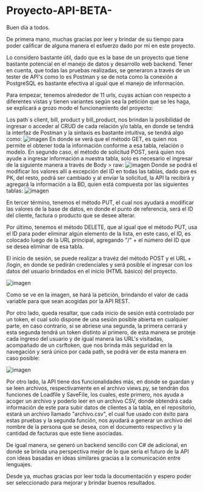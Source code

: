 # Proyecto-API-BETA-
Buen día a todos.

De primera mano, muchas gracias por leer y brindar de su tiempo para poder calificar de alguna manera el esfuerzo dado por mi en este proyecto.

Lo considero bastante útil, dado que es la base de un proyecto que tiene bastante potencial en el manejo de datos y desarrollo web backend. Tener en cuenta, que todas las pruebas realizadas, se generaron a través de un tester de API's como lo es Postman y se de nota como la conexión a PostgreSQL es bastante efectiva al igual que el manejo de información.

Para empezar, tenemos alrededor de 11 urls, cuyas actúan con respecto a diferentes vistas y tienen variantes según sea la petición que se les haga, se explicará a grozo modo el funcionamiento del proyecto:

Los path´s client, bill, product y bill_product, nos brindan la posibilidad de ingresar o acceder al CRUD de cada relación y/o tabla, en donde se tendrá la interfaz de Postman y la sintaxis es bastante intuitiva, se tendrá algo como:
  ![imagen](https://user-images.githubusercontent.com/92836663/147016434-2d56abf0-9227-4806-b620-bd786c50fb9d.png)
En donde se verá que el método GET, es quien nos permite el obtener toda la información conforme a esa tabla, relación o modelo. En segundo caso, el método de solicitud POST, será quien nos ayude a ingresar información a nuestra tabla, solo es necesario el ingresar de la siguiente manera a través de Body > raw:
  ![imagen](https://user-images.githubusercontent.com/92836663/147016611-321bff99-9539-464a-b199-5296927922bd.png)
Donde se podrá el modificar los valores allí a excepción del ID en todas las tablas, dado que es PK, del resto, podrá ser cambiado y al enviar la solicitud, la API la recibirá y agregará la información a la BD, quien está compuesta por las siguientes tablas:
  ![imagen](https://user-images.githubusercontent.com/92836663/147016676-13b37be1-8f04-47ce-97f7-140a44268180.png)
  
En tercer término, tenemos el método PUT, el cual nos ayudará a modificar las valores de la base de datos, en donde el punto de referencia, será el ID del cliente, factura o producto que se desee alterar.

Por último, tenemos el método DELETE, que al igual que el método PUT, usa el ID para poder eliminar algún elemento de la lista, en este caso, el ID, es colocado luego de la URL principal, agregando "/" + el número del ID que se desea eliminar de esa tabla.

El inicio de sesión, se puede realizar a travéz del método POST y el URL + /login, en donde se pedirán credenciales y será posible el ingresar con los datos del usuario brindados en el inicio (HTML básico) del proyecto.

![imagen](https://user-images.githubusercontent.com/92836663/147017011-23d7f577-4ced-454d-bee6-356fa697becf.png)

Como se ve en la imagen, se hará la petición, brindando el valor de cada variable para que sean acogidas por la API REST.

Por otro lado, queda resaltar, que cada inicio de sesión está controlado por un token, el cual solo dispone de una sesión posible abierta en cualquier parte, en caso contrario, si se abriese una segunda, la primera cerrará y esta segunda tendrá un token distinto al primero, de esta manera se proteje cada ingreso del usuario y de igual manera las URL's visitadas, acompañado de un csrftoken, que nos brinda más seguridad en la navegación y será único por cada path, se podrá ver de esta manera en caso posible:

![imagen](https://user-images.githubusercontent.com/92836663/147017180-cc8cb31b-bd13-4b43-9e73-40b7429f03f8.png)


Por otro lado, la API tiene dos funcionalidades más, en donde se guardan y se leen archivos, respectivamente en el archivo views.py, se tendrán dos funciones de Loadfile y SaveFile, los cuales, este primero, nos ayuda a acoger un archivo y poderlo leer en un archivo CSV, donde obtendrá cada información de este para subir datos de clientes a la tabla, en el repositorio, estará un archivo llamado "archivo.csv", el cual fue usado con éxito para estas pruebas y la segunda función, nos ayudará a generar un archivo del nombre de la persona que se desea, con el documento respectivo y la cantidad de facturas que este tiene asociadas.

De igual manera, se generó un backend sencillo con C# de adicional, en donde se brinda una perspectiva mejor de lo que sería el futuro de la API con ideas basadas en ideas similares gracias a la comunicación entre lenguajes.

Desde ya, muchas gracias por leer toda la documentación y espero poder ser seleccionado para mejorar y brindar buenos resultados.
